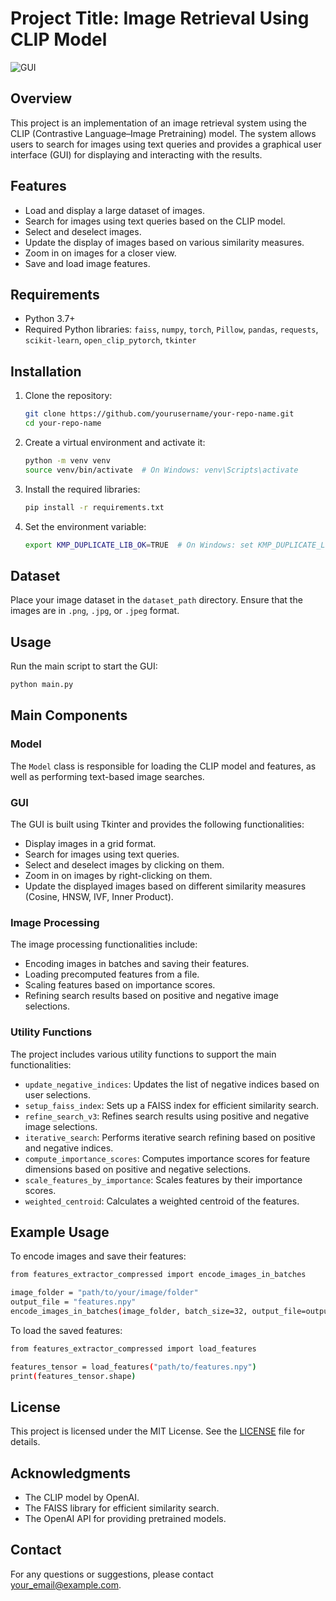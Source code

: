 # Project Title: Image Retrieval Using CLIP Model

![GUI](./img.png)

## Overview
This project is an implementation of an image retrieval system using the CLIP (Contrastive Language–Image Pretraining) model. The system allows users to search for images using text queries and provides a graphical user interface (GUI) for displaying and interacting with the results.

## Features
- Load and display a large dataset of images.
- Search for images using text queries based on the CLIP model.
- Select and deselect images.
- Update the display of images based on various similarity measures.
- Zoom in on images for a closer view.
- Save and load image features.

## Requirements
- Python 3.7+
- Required Python libraries: `faiss`, `numpy`, `torch`, `Pillow`, `pandas`, `requests`, `scikit-learn`, `open_clip_pytorch`, `tkinter`

## Installation
1. Clone the repository:
    ```sh
    git clone https://github.com/yourusername/your-repo-name.git
    cd your-repo-name
    ```

2. Create a virtual environment and activate it:
    ```sh
    python -m venv venv
    source venv/bin/activate  # On Windows: venv\Scripts\activate
    ```

3. Install the required libraries:
    ```sh
    pip install -r requirements.txt
    ```

4. Set the environment variable:
    ```sh
    export KMP_DUPLICATE_LIB_OK=TRUE  # On Windows: set KMP_DUPLICATE_LIB_OK=TRUE
    ```

## Dataset

Place your image dataset in the `dataset_path` directory. Ensure that the images are in `.png`, `.jpg`, or `.jpeg` format.

## Usage

Run the main script to start the GUI:

```sh
python main.py
```

## Main Components

### Model

The `Model` class is responsible for loading the CLIP model and features, as well as performing text-based image searches.

### GUI

The GUI is built using Tkinter and provides the following functionalities:
- Display images in a grid format.
- Search for images using text queries.
- Select and deselect images by clicking on them.
- Zoom in on images by right-clicking on them.
- Update the displayed images based on different similarity measures (Cosine, HNSW, IVF, Inner Product).

### Image Processing

The image processing functionalities include:
- Encoding images in batches and saving their features.
- Loading precomputed features from a file.
- Scaling features based on importance scores.
- Refining search results based on positive and negative image selections.

### Utility Functions

The project includes various utility functions to support the main functionalities:
- `update_negative_indices`: Updates the list of negative indices based on user selections.
- `setup_faiss_index`: Sets up a FAISS index for efficient similarity search.
- `refine_search_v3`: Refines search results using positive and negative image selections.
- `iterative_search`: Performs iterative search refining based on positive and negative indices.
- `compute_importance_scores`: Computes importance scores for feature dimensions based on positive and negative selections.
- `scale_features_by_importance`: Scales features by their importance scores.
- `weighted_centroid`: Calculates a weighted centroid of the features.

## Example Usage

To encode images and save their features:

```sh
from features_extractor_compressed import encode_images_in_batches

image_folder = "path/to/your/image/folder"
output_file = "features.npy"
encode_images_in_batches(image_folder, batch_size=32, output_file=output_file)
```

To load the saved features:

```sh
from features_extractor_compressed import load_features

features_tensor = load_features("path/to/features.npy")
print(features_tensor.shape)
```

## License

This project is licensed under the MIT License. See the [LICENSE](LICENSE) file for details.

## Acknowledgments

- The CLIP model by OpenAI.
- The FAISS library for efficient similarity search.
- The OpenAI API for providing pretrained models.

## Contact

For any questions or suggestions, please contact [your_email@example.com](mailto:your_email@example.com).
